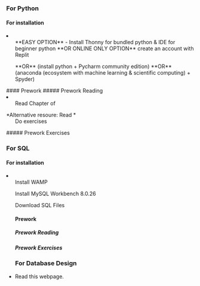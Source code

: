 ### For Python
#### For installation
<li>
  <ul> **EASY OPTION** - Install Thonny for bundled python & IDE for beginner python **OR ONLINE ONLY OPTION** create an account with Replit</ul>
<ul> **OR** (install python + Pycharm community edition) **OR** (anaconda (ecosystem with machine learning & scientific computing) + Spyder) </ul>
  </li>
#### Prework
##### Prework Reading
<li>
  <ul>Read Chapter of
  </ul>
  *Alternative resoure: Read *
  <ul>Do exercises</ul>
##### Prework Exercises

### For SQL
#### For installation
<li>
  <ul>Install WAMP</ul>
  <ul>Install MySQL Workbench 8.0.26 </ul>
  <ul> Download SQL Files
  </li>
  
#### Prework
##### Prework Reading

##### Prework Exercises
  
### For Database Design
  <li> Read this webpage.
    </li>

